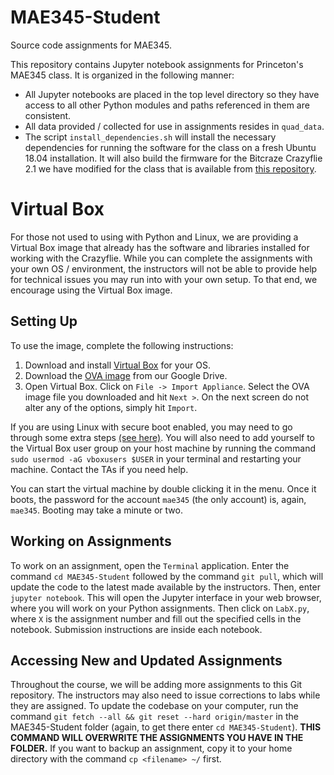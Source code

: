 # MAE345-Student
Source code assignments for MAE345.

This repository contains Jupyter notebook assignments for Princeton's MAE345 class. It is organized in the following manner:

- All Jupyter notebooks are placed in the top level directory so they have access to all other Python modules and paths referenced in them are consistent.
- All data provided / collected for use in assignments resides in `quad_data`.
- The script `install_dependencies.sh` will install the necessary dependencies for running the software for the class on a fresh Ubuntu 18.04 installation. It will also build the firmware for the Bitcraze Crazyflie 2.1 we have modified for the class that is available from [this repository](https://github.com/irom-lab/crazyflie-firmware).

# Virtual Box

For those not used to using with Python and Linux, we are providing a Virtual Box image that already has the software and libraries installed for working with the Crazyflie. While you can complete the assignments with your own OS / environment, the instructors will not be able to provide help for technical issues you may run into with your own setup. To that end, we encourage using the Virtual Box image.

## Setting Up

To use the image, complete the following instructions:

1. Download and install [Virtual Box](https://www.virtualbox.org/) for your OS.
2. Download the [OVA image](https://drive.google.com/file/d/1SMuKvwyBaQGdplbzOviqDJTqrKvKpgVu/view?usp=sharing) from our Google Drive.
3. Open Virtual Box. Click on `File -> Import Appliance`. Select the OVA image file you downloaded and hit `Next >`. On the next screen do not alter any of the options, simply hit `Import`.

If you are using Linux with secure boot enabled, you may need to go through some extra steps [(see here)](https://askubuntu.com/questions/920689/how-to-fix-modprobe-vboxdrv-error-in-virtualbox?fbclid=IwAR0N6lNVvzv54pQLpqGNtzaIWDqGXNTAL1bbzOIl_DlXxRaNniyxcCySsuw). You will also need to add yourself to the Virtual Box user group on your host machine by running the command `
sudo usermod -aG vboxusers $USER` in your terminal and restarting your machine. Contact the TAs if you need help.

You can start the virtual machine by double clicking it in the menu. Once it boots, the password for the account `mae345` (the only account) is, again, `mae345`. Booting may take a minute or two.

## Working on Assignments

To work on an assignment, open the `Terminal` application. Enter the command `cd MAE345-Student` followed by the command `git pull`, which will update the code to the latest made available by the instructors. Then, enter `jupyter notebook`. This will open the Jupyter interface in your web browser, where you will work on your Python assignments. Then click on `LabX.py`, where `X` is the assignment number and fill out the specified cells in the notebook. Submission instructions are inside each notebook.

## Accessing New and Updated Assignments

Throughout the course, we will be adding more assignments to this Git repository. The instructors may also need to issue corrections to labs while they are assigned. To update the codebase on your computer, run the command `git fetch --all
 && git reset --hard origin/master` in the MAE345-Student folder (again, to get there enter `cd MAE345-Student`). **THIS COMMAND WILL OVERWRITE THE ASSIGNMENTS YOU HAVE IN THE FOLDER.** If you want to backup an assignment, copy it to your home directory with the command `cp <filename> ~/` first.
